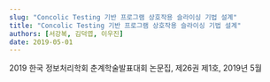 ```yaml
---
slug: "Concolic Testing 기반 프로그램 상호작용 슬라이싱 기법 설계"
title: "Concolic Testing 기반 프로그램 상호작용 슬라이싱 기법 설계"
authors: [서강복, 김덕엽, 이우진]
date: 2019-05-01
---
```


2019 한국 정보처리학회 춘계학술발표대회 논문집, 제26권 제1호, 2019년 5월
